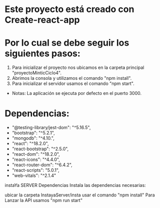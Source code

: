 # Este proyecto está creado con Create-react-app
# Por lo cual se debe seguir los siguientes pasos:
  1. Para inicializar el proyecto nos ubicamos en la carpeta principal "proyectoMinticCiclo4".
  2. Abrimos la consola y utilizamos el comando "npm install".
  3. Para inicializar el servidor usamos el comando "npm start".
- Notas:
  La aplicación se ejecuta por defecto en el puerto 3000.

# Dependencias:
  - "@testing-library/jest-dom": "^5.16.5",
  - "bootstrap": "^5.2.1",
  - "mongodb": "^4.10.",
  - "react": "^18.2.0",
  - "react-bootstrap": "^2.5.0",
  - "react-dom": "^18.2.0",
  - "react-icons": "^4.4.0",
  - "react-router-dom": "^6.4.2",
  - "react-scripts": "5.0.1",
  - "web-vitals": "^2.1.4"
  
instaYa SERVER
Dependencias
Instala las dependencias necesarias:

 ubicar la carpeta InstayaServer/insta usar el comando "npm install"
Para Lanzar la API usamos
"npm run start"
